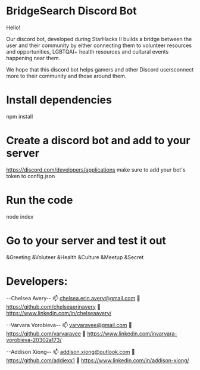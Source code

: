 # BridgeSearch Discord Bot

Hello!

Our discord bot, developed during StarHacks II builds a bridge between the user and their community by either connecting them to volunteer resources and opportunities, LGBTQAI+ health resources and cultural events happening near them.

We hope that this discord bot helps gamers and other Discord usersconnect more to their community and those around them.

# Install dependencies

npm install

# Create a discord bot and add to your server

https://discord.com/developers/applications
make sure to add your bot's token to config.json

# Run the code

node index

# Go to your server and test it out

&Greeting
&Voluteer
&Health
&Culture
&Meetup
&Secret

# Developers:

--Chelsea Avery--
📫 chelsea.erin.avery@gmail.com
🐙 https://github.com/chelseaerinavery
💼 https://www.linkedin.com/in/chelseaavery/

--Varvara Vorobieva--
📫 varvaravee@gmail.com
🐙 https://github.com/varvaravee
💼 https://www.linkedin.com/invarvara-vorobieva-20302a173/

--Addison Xiong--
📫 addison.xiong@outlook.com
🐙 https://github.com/addiexx1
💼 https://www.linkedin.com/in/addison-xiong/
